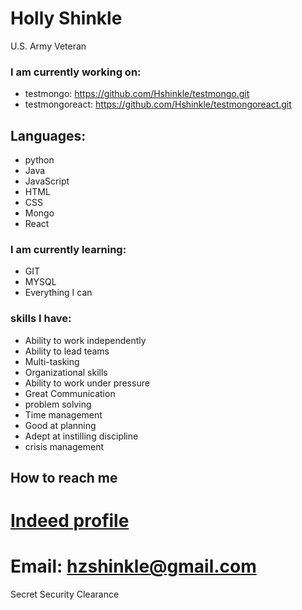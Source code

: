 # Holly Shinkle
U.S. Army Veteran
### I am currently working on:
- testmongo: https://github.com/Hshinkle/testmongo.git
- testmongoreact: https://github.com/Hshinkle/testmongoreact.git
## Languages:
- python
- Java
- JavaScript
- HTML
- CSS
- Mongo
- React
### I am currently learning:
- GIT
- MYSQL
- Everything I can
### skills I have:
- Ability to work independently
- Ability to lead teams
- Multi-tasking
- Organizational skills
- Ability to work under pressure
- Great Communication
- problem solving
- Time management  
- Good at planning 
- Adept at instilling discipline
- crisis management
## How to reach me
# [Indeed profile] 
[Indeed profile]:https://my.indeed.com/p/hollys-jyicg0o
# Email: hzshinkle@gmail.com
Secret Security Clearance
